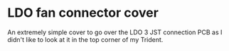 # LDO fan connector cover

An extremely simple cover to go over the LDO 3 JST connection PCB as
I didn't like to look at it in the top corner of my Trident.
